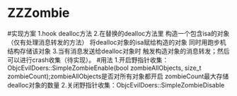 # ZZZombie
#实现方案
1.hook dealloc方法 2.在替换的dealloc方法里 构造一个包含isa的对象（仅有处理消息转发的方法） 将dealloc对象的isa赋给构造的对象 同时用跑步机结构存储该对象 3.当有消息发送给dealloc对象时 触发构造对象的消息转发；然后可以进行crash收集（待实现）。
#用法
1.开启野指针收集：ObjcEvilDoers::SimpleZombieEnable(bool zombieAllObjects, size_t zombieCount);zombieAllObjects是否对所有对象都开启 zombieCount最大存储dealloc对象的数量
2.关闭野指针收集：ObjcEvilDoers::SimpleZombieDisable
